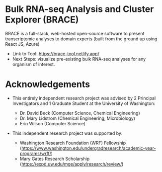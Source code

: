 # Bulk RNA-seq Analysis and Cluster Explorer (BRACE)
BRACE is a full-stack, web-hosted open-source software to present transcriptomic analyses to domain experts (built from the ground up using React JS, Azure)
- Link to Tool: https://brace-tool.netlify.app/
- Next Steps: visualize pre-existing bulk RNA-seq analyses for any organism of interest.


# Acknowledgements
- This entirely independent research project was advised by 2 Principal Investigators and 1 Graduate Student at the University of Washington:
    - Dr. David Beck (Computer Science, Chemical Engineering)
    - Dr. Mary Lidstrom (Chemical Engineering, Microbiology)
    - Erin Wilson (Computer Science)
      
- This independent research project was supported by:
    - Washington Research Foundation (WRF) Fellowship (https://www.washington.edu/undergradresearch/academic-year-programs/wrff/)
    - Mary Gates Research Scholarship (https://expd.uw.edu/mge/apply/research/review/) 
